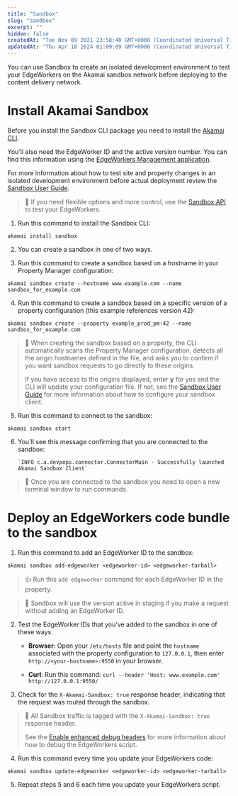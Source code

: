 ```yaml
---
title: "Sandbox"
slug: "sandbox"
excerpt: ""
hidden: false
createdAt: "Tue Nov 09 2021 23:58:40 GMT+0000 (Coordinated Universal Time)"
updatedAt: "Thu Apr 18 2024 01:09:09 GMT+0000 (Coordinated Universal Time)"
---
```

You can use Sandbox to create an isolated development environment to test your EdgeWorkers on the Akamai sandbox network before deploying to the content delivery network.

# Install Akamai Sandbox

Before you install the Sandbox CLI package you need to install the [Akamai CLI](https://github.com/akamai/cli).

You'll also need the EdgeWorker ID and the active version number. You can find this information using the [EdgeWorkers Management application](manage-edgeworkers.md). 

For more information about how to test site and property changes in an isolated development environment before actual deployment review the [Sandbox User Guide](https://techdocs.akamai.com/sandbox/docs).

> 📘 If you need flexible options and more control, use the [Sandbox API](https://techdocs.akamai.com/edgeworkers/reference/api) to test your EdgeWorkers.

1. Run this command to install the Sandbox CLI:

```shell
akamai install sandbox
```

2. You can create a sandbox in one of  two ways.

3. Run this command to create a sandbox based on a hostname in your Property Manager configuration:

```shell
akamai sandbox create --hostname www.example.com --name sandbox_for_example.com
```

4. Run this command to create a sandbox based on a specific version of a property configuration (this example references version 42):

```shell
akamai sandbox create --property example_prod_pm:42 --name sandbox_for_example.com
```

> 📘 When creating the sandbox based on a property, the CLI automatically scans the Property Manager configuration, detects all the origin hostnames defined in the file, and asks you to confirm if you want sandbox requests to go directly to these origins. 
> 
> If you have access to the origins displayed, enter **y** for yes and the CLI will update your configuration file. If not, see the [Sandbox User Guide](https://techdocs.akamai.com/sandbox/docs) for more information about how to configure your sandbox client.

5. Run this command to connect to the sandbox:

```shell
akamai sandbox start
```

6. You'll see this message confirming that you are connected to the sandbox:

   ```
   `INFO c.a.devpops.connector.ConnectorMain - Successfully launched Akamai Sandbox Client` 
   ```

> 📘 Once you are connected to the sandbox you need to open a new terminal window to run commands.

# Deploy an EdgeWorkers code bundle to the sandbox

1. Run this command to add an EdgeWorker ID to the sandbox:

```shell
akamai sandbox add-edgeworker <edgeworker-id> <edgeworker-tarball>
```

> 👍 Run this `add-edgeworker` command for each EdgeWorker ID in the property.

> 📘 Sandbox will use the version active in staging if you make a request without adding an EdgeWorker ID.

2. Test the EdgeWorker IDs that you've added to the sandbox in one of these ways.

   - **Browser**: Open your `/etc/hosts` file and point the `hostname` associated with the property configuration to `127.0.0.1`, then enter `http://<your-hostname>:9550` in your browser.

   - **Curl**: Run this command: `curl --header 'Host: www.example.com' http://127.0.0.1:9550/`

3. Check for the `X-Akamai-Sandbox: true` response header, indicating that the request was routed through the sandbox.

> 📘 All Sandbox traffic is tagged with the `X-Akamai-Sandbox: true` response header.
> 
> See the [Enable enhanced debug headers](enable-enhanced-debug-headers.md) for more information about how to debug the EdgeWorkers script.

4. Run this command every time you update your EdgeWorkers code:

```shell
akamai sandbox update-edgeworker <edgeworker-id> <edgeworker-tarball>
```

5. Repeat steps 5 and 6 each time you update your EdgeWorkers script.
